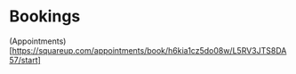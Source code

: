 # Bookings
(Appointments)[https://squareup.com/appointments/book/h6kia1cz5do08w/L5RV3JTS8DA57/start]

